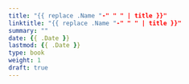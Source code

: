 ```yaml
---
title: "{{ replace .Name "-" " " | title }}"
linktitle: "{{ replace .Name "-" " " | title }}"
summary: ""
date: {{ .Date }}
lastmod: {{ .Date }}
type: book
weight: 1
draft: true
---
```

